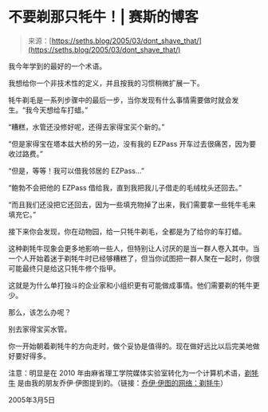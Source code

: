 <!--yml

分类：未分类

日期：2024年05月27日 15:16:24

-->

# 不要剃那只牦牛！| 赛斯的博客

> 来源：[https://seths.blog/2005/03/dont_shave_that/](https://seths.blog/2005/03/dont_shave_that/)

我今年学到的最好的一个术语。

我想给你一个非技术性的定义，并且按我的习惯稍微扩展一下。

牦牛剃毛是一系列步骤中的最后一步，当你发现有什么事情需要做时就会发生。“我今天想给车打蜡。”

“糟糕，水管还没修好呢，还得去家得宝买个新的。”

“但是家得宝在塔本兹大桥的另一边，没有我的 EZPass 开车过去很痛苦，因为要收过路费。”

“但是，等等！我可以借我邻居的 EZPass…”

“鲍勃不会把他的 EZPass 借给我，直到我把我儿子借走的毛绒枕头还回去。”

“而且我们还没把它还回去，因为一些填充物掉了出来，我们需要拿一些牦牛毛来填充它。”

接下来你会发现，你在动物园，给一只牦牛剃毛，全都是为了给你的车打蜡。

这种剃牦牛现象会更多地影响一些人，但特别让人讨厌的是当一群人卷入其中。当一个人开始着迷于剃牦牛时已经够糟糕了，但当你试图把一群人聚在一起时，你很可能最终只是给这只牦牛修个指甲。

这就是为什么单打独斗的企业家和小组织更有可能做成事情。他们需要剃的牦牛更少。

那么，该怎么办呢？

别去家得宝买水管。

你一开始朝着剃牦牛的方向走时，做个妥协是值得的。现在做好远比以后完美地做好要好得多。

注意：明显是在 2010 年由麻省理工学院媒体实验室转化为一个计算机术语，[剃牦牛](http://www.catb.org/~esr/jargon/html/Y/yak-shaving.html "剃牦牛") 是由我的朋友乔伊·伊图提到的。（链接：[乔伊·伊图的网络：剃牦牛](http://joi.ito.com/archives/2005/03/05/yak_shaving.html#trackbacks "乔伊·伊图的网络：剃牦牛")）

2005年3月5日
